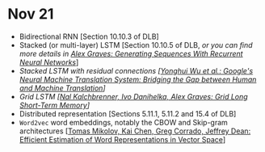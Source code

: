 # Nov 21

- Bidirectional RNN [Section 10.10.3 of DLB]
- Stacked (or multi-layer) LSTM [Section 10.10.5 of DLB, *or you can find more details in [Alex Graves: Generating Sequences With Recurrent Neural Networks](https://arxiv.org/abs/1308.0850)*]
- *Stacked LSTM with residual connections [[Yonghui Wu et al.: Google's Neural Machine Translation System: Bridging the Gap between Human and Machine Translation](https://arxiv.org/abs/1609.08144)]*
- *Grid LSTM [[Nal Kalchbrenner, Ivo Danihelka, Alex Graves: Grid Long Short-Term Memory](https://arxiv.org/abs/1507.01526)]*
- Distributed representation [Sections 5.11.1, 5.11.2 and 15.4 of DLB]
- `Word2vec` word embeddings, notably the CBOW and Skip-gram architectures [[Tomas Mikolov, Kai Chen, Greg Corrado, Jeffrey Dean: Efficient Estimation of Word Representations in Vector Space](https://arxiv.org/abs/1301.3781)]

